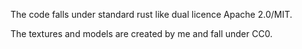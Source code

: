 The code falls under standard rust like dual licence Apache 2.0/MIT.

The textures and models are created by me and fall under CC0.
